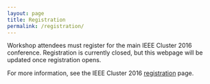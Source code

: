 ```yaml
---
layout: page
title: Registration
permalink: /registration/
---
```


Workshop attendees must register for the main IEEE Cluster 2016 conference.
Registration is currently closed, but this webpage will be updated once
registration opens.

For more information, see the IEEE Cluster 2016
[registration](http://www.ieeecluster2016.org/Registration.html) page.
